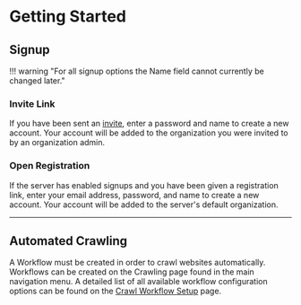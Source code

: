# Getting Started

## Signup

!!! warning "For all signup options the Name field cannot currently be changed later."

### Invite Link

If you have been sent an [invite](org-settings#members), enter a password and name to create a new account. Your account will be added to the organization you were invited to by an organization admin.

### Open Registration

If the server has enabled signups and you have been given a registration link, enter your email address, password, and name to create a new account. Your account will be added to the server's default organization.

---

## Automated Crawling

A Workflow must be created in order to crawl websites automatically. Workflows can be created on the Crawling page found in the main navigation menu. A detailed list of all available workflow configuration options can be found on the [Crawl Workflow Setup](workflow-setup) page.